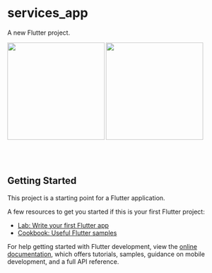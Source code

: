 # services_app

A new Flutter project.

<img align="left" src="https://user-images.githubusercontent.com/131368294/236888950-992a06d2-d6e0-4dc3-82a1-10612c84937d.png" width="220px">
<img align="left" src=" ![Uploading 2.png…]()
 " width="220px">
<img src="  " width="220px">

<img align="left" src="  " width="220px">
<img align="left" src="  " width="220px">
<img src="  " width="220px">

<img align="left" src="  " width="220px">
<img align="left" src="  " width="220px">
<img src="  " width="220px">

<img align="left" src="  " width="220px">
<img align="left" src=" " width="220px">
<img src="  " width="220px">

<img align="left" src="  " width="220px">
<img align="left" src="  " width="220px">
<img src=" " width="220px">

<img align="left" src="  " width="220px">
<img align="left" src=" " width="220px">
<img src=" " width="220px">

## Getting Started

This project is a starting point for a Flutter application.

A few resources to get you started if this is your first Flutter project:

- [Lab: Write your first Flutter app](https://docs.flutter.dev/get-started/codelab)
- [Cookbook: Useful Flutter samples](https://docs.flutter.dev/cookbook)

For help getting started with Flutter development, view the
[online documentation](https://docs.flutter.dev/), which offers tutorials,
samples, guidance on mobile development, and a full API reference.
